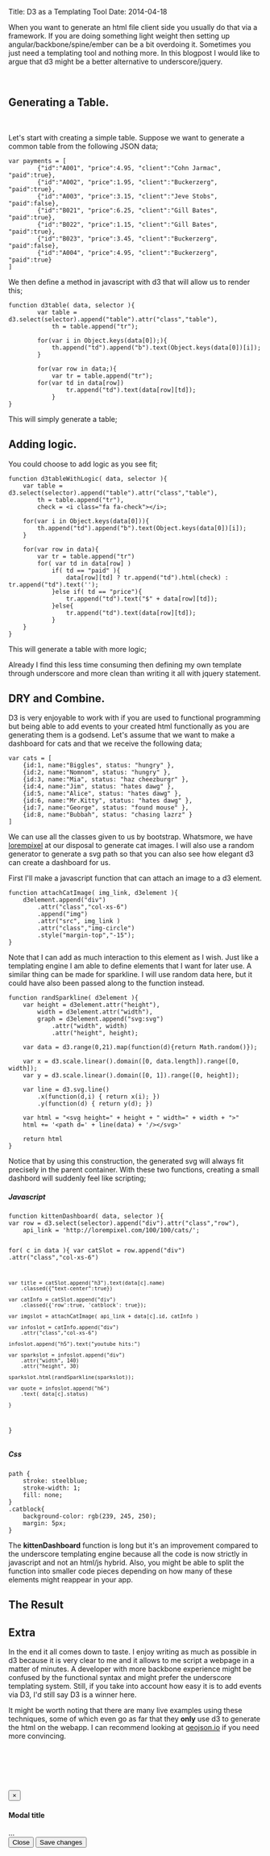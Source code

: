 Title: D3 as a Templating Tool
Date: 2014-04-18

<style>
	path {
		stroke: steelblue;
		stroke-width: 1;
		fill: none;
	}
	.catblock{
		background-color: rgb(239, 245, 250);
		margin: 5px;
	}

</style>

When you want to generate an html file client side you usually do that via a framework. If you are doing something light weight then setting up angular/backbone/spine/ember can be a bit overdoing it. Sometimes you just need a templating tool and nothing more. In this blogpost I would like to argue that d3 might be a better alternative to underscore/jquery. 

<br>
<h2> Generating a Table. </h2>
<br>

Let's start with creating a simple table. Suppose we want to generate a common table from the following JSON data; 

<pre><code class="language-python">var payments = [
	    {"id":"A001", "price":4.95, "client":"Cohn Jarmac", "paid":true},
	    {"id":"A002", "price":1.95, "client":"Buckerzerg", "paid":true},
	    {"id":"A003", "price":3.15, "client":"Jeve Stobs", "paid":false},
	    {"id":"B021", "price":6.25, "client":"Gill Bates", "paid":true},
	    {"id":"B022", "price":1.15, "client":"Gill Bates", "paid":true},
	    {"id":"B023", "price":3.45, "client":"Buckerzerg", "paid":false},
	    {"id":"A004", "price":4.95, "client":"Buckerzerg", "paid":true}
]
</code></pre>

<p> We then define a method in javascript with d3 that will allow us to render this; </p>

<pre><code class="language-javascript">function d3table( data, selector ){
	    var table = d3.select(selector).append("table").attr("class","table"),
		    th = table.append("tr");

    	for(var i in Object.keys(data[0]);){
    	    th.append("td").append("b").text(Object.keys(data[0])[i]);
    	}
    
    	for(var row in data;){
    	    var tr = table.append("tr");
        for(var td in data[row])
    	        tr.append("td").text(data[row][td]);
    	    }
}
</code></pre>

<p> This will simply generate a table; </p>

<div id="table"></div>

<h2> Adding logic. </h2>

<p> You could choose to add logic as you see fit; </p>

<pre><code class="language-javascript">function d3tableWithLogic( data, selector ){
    var table = d3.select(selector).append("table").attr("class","table"),
        th = table.append("tr"),
        check = &lt;i class="fa fa-check"&gt;&lt;/i&gt;;

    for(var i in Object.keys(data[0])){
        th.append("td").append("b").text(Object.keys(data[0])[i]);
    }

    for(var row in data){
        var tr = table.append("tr")
        for( var td in data[row] )
            if( td == "paid" ){
                data[row][td] ? tr.append("td").html(check) : tr.append("td").text('');
            }else if( td == "price"){
                tr.append("td").text("$" + data[row][td]);
            }else{
                tr.append("td").text(data[row][td]);
            }
    }
}
</code></pre>

<p> This will generate a table with more logic; </p>

<div id="table2"></div>

<p> Already I find this less time consuming then defining my own template through underscore and more clean than writing it all with jquery statement. </p>

<h2> DRY and Combine. </h2>

<p> D3 is very enjoyable to work with if you are used to functional programming but being able to add events to your created html functionally as you are generating them is a godsend. Let's assume that we want to make a dashboard for cats and that we receive the following data;</p>

<pre><code class="language-python">var cats = [
    {id:1, name:"Biggles", status: "hungry" },
    {id:2, name:"Nomnom", status: "hungry" },
    {id:3, name:"Mia", status: "haz cheezburgr" },
    {id:4, name:"Jim", status: "hates dawg" },
    {id:5, name:"Alice", status: "hates dawg" },
    {id:6, name:"Mr.Kitty", status: "hates dawg" },
    {id:7, name:"George", status: "found mouse" },
    {id:8, name:"Bubbah", status: "chasing lazrz" }
]
</code></pre>

<p> We can use all the classes given to us by bootstrap. Whatsmore, we have <a href="http://lorempixel.com">lorempixel</a> at our disposal to generate cat images. I will also use a random generator to generate a svg path so that you can also see how elegant d3 can create a dashboard for us. </p>

<p> First I'll make a javascript function that can attach an image to a d3 element. </p> 

<pre><code class="language-javascript">function attachCatImage( img_link, d3element ){
    d3element.append("div")
        .attr("class","col-xs-6")
        .append("img")
        .attr("src", img_link ) 
        .attr("class","img-circle")
        .style("margin-top","-15");
}
</code></pre>

<p> Note that I can add as much interaction to this element as I wish. Just like a templating engine I am able to define elements that I want for later use. A similar thing can be made for sparkline. I will use random data here, but it could have also been passed along to the function instead. </p>

<pre><code class="language-javascript">function randSparkline( d3element ){
    var height = d3element.attr("height"),
        width = d3element.attr("width"),
        graph = d3element.append("svg:svg")
            .attr("width", width)
            .attr("height", height);

    var data = d3.range(0,21).map(function(d){return Math.random()});

    var x = d3.scale.linear().domain([0, data.length]).range([0, width]);
    var y = d3.scale.linear().domain([0, 1]).range([0, height]);

    var line = d3.svg.line()
        .x(function(d,i) { return x(i); })
        .y(function(d) { return y(d); })

    var html = "&ltsvg height=" + height + " width=" + width + ">"
    html += '&ltpath d=' + line(data) + '/>&lt/svg>'

    return html
}
</code></pre>

<p> Notice that by using this construction, the generated svg will always fit precisely in the parent container. With these two functions, creating a small dashbord will suddenly feel like scripting; </p>

<h5>Javascript</h5>
<pre><code class="language-javascript">function kittenDashboard( data, selector ){
var row = d3.select(selector).append("div").attr("class","row"),
    api_link = 'http://lorempixel.com/100/100/cats/'; 

for( c in data ){
    var catSlot = row.append("div")
        .attr("class","col-xs-6")

    var title = catSlot.append("h3").text(data[c].name)
        .classed({"text-center":true})
    
    var catInfo = catSlot.append("div")
        .classed({'row':true, 'catblock': true});

    var imgslot = attachCatImage( api_link + data[c].id, catInfo )

    var infoslot = catInfo.append("div")
        .attr("class","col-xs-6")

    infoslot.append("h5").text("youtube hits:")

    var sparkslot = infoslot.append("div")
        .attr("width", 140)
        .attr("height", 30)
    
    sparkslot.html(randSparkline(sparkslot));

    var quote = infoslot.append("h6")
        .text( data[c].status)
    
	}
}</pre></code> 

<h5>Css</h5>
<pre><code class="language-css">path {
	stroke: steelblue;
	stroke-width: 1;
	fill: none;
}
.catblock{
	background-color: rgb(239, 245, 250);
	margin: 5px;
}
</pre></code> 

<p> The <b>kittenDashboard</b> function is long but it's an improvement compared to the underscore templating engine because all the code is now strictly in javascript and not an html/js hybrid. Also, you might be able to split the function into smaller code pieces depending on how many of these elements might reappear in your app. </p> 

<h2> The Result </h2>
<div id="catdb"></div>

<h2> Extra </h2> 
<p> In the end it all comes down to taste. I enjoy writing as much as possible in d3 because it is very clear to me and it allows to me script a webpage in a matter of minutes. A developer with more backbone experience might be confused by the functional syntax and might prefer the underscore templating system. Still, if you take into account how easy it is to add events via D3, I'd still say D3 is a winner here. </p> 

<p> It might be worth noting that there are many live examples using these techniques, some of which even go as far that they <b>only</b> use d3 to generate the html on the webapp. I can recommend looking at <a href="http://geojson.io">geojson.io</a> if you need more convincing. </p> 
<br><br><br><br><br>

<!-- Modal -->
<div class="modal fade" id="myModal" tabindex="-1" role="dialog" aria-labelledby="myModalLabel" aria-hidden="true">
  <div class="modal-dialog">
    <div class="modal-content">
      <div class="modal-header">
        <button type="button" class="close" data-dismiss="modal" aria-hidden="true">&times;</button>
        <h4 class="modal-title" id="myModalLabel">Modal title</h4>
      </div>
      <div class="modal-body">
        ...
      </div>
      <div class="modal-footer">
        <button type="button" class="btn btn-default" data-dismiss="modal">Close</button>
        <button type="button" class="btn btn-primary">Save changes</button>
      </div>
    </div>
  </div>
</div>
<script>

	var payments = [
		{"id":"A001", "price":4.95, "client":"Cohn Jarmac", "paid":true},
		{"id":"A002", "price":1.95, "client":"Buckerzerg", "paid":true},
		{"id":"A003", "price":3.15, "client":"Jeve Stobs", "paid":false},
		{"id":"B021", "price":6.25, "client":"Gill Bates", "paid":true},
		{"id":"B022", "price":1.15, "client":"Gill Bates", "paid":true},
		{"id":"B023", "price":3.45, "client":"Buckerzerg", "paid":false},
		{"id":"A004", "price":4.95, "client":"Buckerzerg", "paid":true}
	]

	function d3table( data, selector ){
		var table = d3.select(selector).append("table").attr("class","table");
		var th = table.append("tr")

		for(var i in Object.keys(data[0])){
			th.append("td").append("b").text(Object.keys(data[0])[i])
		}

		for(var row in data){
			var tr = table.append("tr")
			for( var td in data[row] )
				tr.append("td").text( data[row][td] )
		}
	}

	function d3tableWithLogic( data, selector ){
		var table = d3.select(selector).append("table").attr("class","table");
		var th = table.append("tr")

		for(var i in Object.keys(data[0])){
			th.append("td").append("b").text(Object.keys(data[0])[i])
		}

		for(var row in data){
			var tr = table.append("tr")
			for( var td in data[row] )
				if( td == "paid" ){
					data[row][td] ? tr.append("td").html('<i class="fa fa-check"></i>') : tr.append("td").text('');
				}else if( td == "price"){
					tr.append("td").text( "$" + data[row][td] )
				}else{
					tr.append("td").text( data[row][td] )
				}
		}
	}

	d3table( payments, '#table')
	d3tableWithLogic( payments, '#table2')

	var cats = [
		{id:1, name:"Biggles", status: "hungry" },
		{id:2, name:"Nomnom", status: "hungry" },
		{id:3, name:"Mia", status: "haz cheezburgr" },
		{id:4, name:"Jim", status: "hates dawg" },
		{id:5, name:"Alice", status: "hates dawg" },
		{id:6, name:"Mr.Kitty", status: "hates dawg" },
		{id:7, name:"George", status: "found mouse" },
		{id:8, name:"Bubbah", status: "chasing lazrz" }
	]

	function randSparkline( d3element ){
		var height = d3element.attr("height"),
			width = d3element.attr("width"),
			graph = d3element.append("svg:svg").attr("width", width).attr("height", height);

		var data = d3.range(0,21).map(function(d){return Math.random()});

		var x = d3.scale.linear().domain([0, data.length]).range([0, width]);
		var y = d3.scale.linear().domain([0, 1]).range([0, height]);

		var line = d3.svg.line()
			.x(function(d,i) { return x(i); })
			.y(function(d) { return y(d); })

		var html = "<svg height=" + height + " width=" + width + ">"
		html += '<path d=' + line(data) + '/></svg>'
	
		return html
	}

	function attachCatImage( img_link, d3element ){
		d3element.append("div")
			.attr("class","col-xs-6")
			.append("img")
			.attr("src", img_link ) 
			.attr("class","img-circle")
			.style("margin-top","-15");
	}

	function kittenDashboard( data, selector ){
		var row = d3.select(selector).append("div").attr("class","row"),
			api_link = 'http://lorempixel.com/100/100/cats/'; 

		for( c in data ){
			var catSlot = row.append("div")
				.attr("class","col-xs-6")

			var title = catSlot.append("h3").text(data[c].name)
				.classed({"text-center":true})
			
			var catInfo = catSlot.append("div")
				.classed({'row':true, 'catblock': true});

			var imgslot = attachCatImage( api_link + data[c].id, catInfo )

			var infoslot = catInfo.append("div")
				.attr("class","col-xs-6")

			infoslot.append("h5").text("youtube hits:")

			var sparkslot = infoslot.append("div")
				.attr("width", 140)
				.attr("height", 30)
			
			sparkslot.html(randSparkline(sparkslot));

			var quote = infoslot.append("h6")
				.text( data[c].status)
			
		}
	}

	kittenDashboard( cats, '#catdb')
	</script>
	<link rel="stylesheet" href="//maxcdn.bootstrapcdn.com/font-awesome/4.3.0/css/font-awesome.min.css">
